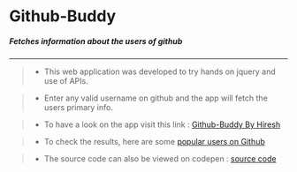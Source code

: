 # Github-Buddy

##### Fetches information about the users of github
---------------------------------------------------------------------------------------------------------------------------------
> * This web application was developed to try hands on jquery and use of APIs.

> * Enter any valid username on github and the app will fetch the users primary info.

> * To have a look on the app visit this link : [Github-Buddy By Hiresh](http://codepen.io/hiresh/full/dGELLw) 

> * To check the results, here are some [popular users on Github](https://gist.github.com/paulmillr/2657075/)

> * The source code can also be viewed on codepen : [source code](http://codepen.io/hiresh/pen/dGELLw)
